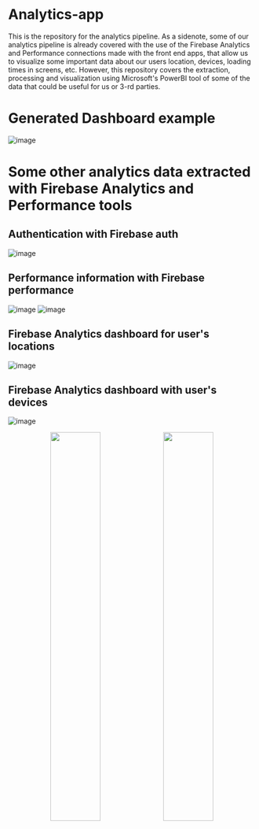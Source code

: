 # Analytics-app

This is the repository for the analytics pipeline. As a sidenote, some of our analytics pipeline is already covered with the use of the Firebase Analytics and Performance connections made with the front end apps, that allow us to visualize some important data about our users location, devices, loading times in screens, etc. However, this repository covers the extraction, processing and visualization using Microsoft's PowerBI tool of some of the data that could be useful for us or 3-rd parties.

# Generated Dashboard example
![image](https://github.com/user-attachments/assets/3c272795-9fc9-460d-a560-ba37a35c0f66)


# Some other analytics data extracted with Firebase Analytics and Performance tools 
## Authentication with Firebase auth
![image](https://github.com/user-attachments/assets/2957b2e1-1283-498c-a762-e0fb64957d76)


## Performance information with Firebase performance
![image](https://github.com/user-attachments/assets/f1968765-3229-41e2-86a4-9cc6e8b887a6)
![image](https://github.com/user-attachments/assets/d41d88d7-7681-4b95-b5ce-0e9ae0b0e22b)


## Firebase Analytics dashboard for user's locations
![image](https://github.com/user-attachments/assets/595ef7ec-b0a7-4bd3-b1c8-715fdf060cd5)

## Firebase Analytics dashboard with user's devices
![image](https://github.com/user-attachments/assets/59156e66-df80-4701-8950-42dbea1c45c2)
<p align="center">
    <img src="https://github.com/user-attachments/assets/1a87259d-9adf-47a9-b3e6-a3c5d3b4d0b9" width="45%">
    <img src="https://github.com/user-attachments/assets/fd35e1fc-a042-4bec-aa90-846ea70b15ee" width="45%">
</p>
